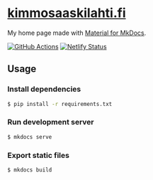 # [kimmosaaskilahti.fi](https://kimmosaaskilahti.fi)

My home page made with [Material for MkDocs](https://squidfunk.github.io/mkdocs-material/).

[![GitHub Actions](https://github.com/ksaaskil/kimmosaaskilahti.fi/actions/workflows/python.yml/badge.svg)](https://github.com/ksaaskil/kimmosaaskilahti.fi/actions/workflows/python.yml)
[![Netlify Status](https://api.netlify.com/api/v1/badges/2813de34-3363-4ca8-8136-e60c0088a8a6/deploy-status)](https://app.netlify.com/sites/jovial-chandrasekhar-6b410b/deploys)

## Usage

### Install dependencies

```bash
$ pip install -r requirements.txt
```

### Run development server

```bash
$ mkdocs serve
```

### Export static files

```bash
$ mkdocs build
```
